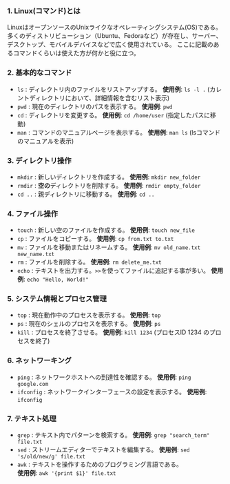 ### 1. Linux(コマンド)とは
LinuxはオープンソースのUnixライクなオペレーティングシステム(OS)である。多くのディストリビューション（Ubuntu、Fedoraなど）が存在し、サーバー、デスクトップ、モバイルデバイスなどで広く使用されている。
ここに記載のあるコマンドくらいは使えた方が何かと役に立つ。

### 2. 基本的なコマンド
- `ls` : ディレクトリ内のファイルをリストアップする。
  **使用例**: `ls -l .` (カレントディレクトリにおいて、詳細情報を含むリスト表示)
- `pwd` : 現在のディレクトリのパスを表示する。
  **使用例**: `pwd`
- `cd` : ディレクトリを変更する。
  **使用例**: `cd /home/user` (指定したパスに移動)
- `man` : コマンドのマニュアルページを表示する。
  **使用例**: `man ls` (lsコマンドのマニュアルを表示)

### 3. ディレクトリ操作
- `mkdir` : 新しいディレクトリを作成する。
  **使用例**: `mkdir new_folder`
- `rmdir` : **空の**ディレクトリを削除する。
  **使用例**: `rmdir empty_folder`
- `cd ..` : 親ディレクトリに移動する。
  **使用例**: `cd ..`

### 4. ファイル操作
- `touch` : 新しい空のファイルを作成する。
  **使用例**: `touch new_file`
- `cp` : ファイルをコピーする。
  **使用例**: `cp from.txt to.txt`
- `mv` : ファイルを移動またはリネームする。
  **使用例**: `mv old_name.txt new_name.txt`
- `rm` : ファイルを削除する。
  **使用例**: `rm delete_me.txt`
- `echo` : テキストを出力する。`>>`を使ってファイルに追記する事が多い。
  **使用例**: `echo "Hello, World!"`

### 5. システム情報とプロセス管理
- `top` : 現在動作中のプロセスを表示する。
  **使用例**: `top`
- `ps` : 現在のシェルのプロセスを表示する。
  **使用例**: `ps`
- `kill` : プロセスを終了させる。
  **使用例**: `kill 1234` (プロセスID 1234 のプロセスを終了)

### 6. ネットワーキング
- `ping` : ネットワークホストへの到達性を確認する。
  **使用例**: `ping google.com`
- `ifconfig` : ネットワークインターフェースの設定を表示する。
  **使用例**: `ifconfig`

### 7. テキスト処理
- `grep` : テキスト内でパターンを検索する。
  **使用例**: `grep "search_term" file.txt`
- `sed` : ストリームエディターでテキストを編集する。
  **使用例**: `sed 's/old/new/g' file.txt`
- `awk` : テキストを操作するためのプログラミング言語である。  
  **使用例**: `awk '{print $1}' file.txt`
